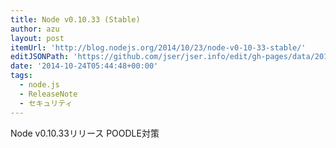 ```yaml
---
title: Node v0.10.33 (Stable)
author: azu
layout: post
itemUrl: 'http://blog.nodejs.org/2014/10/23/node-v0-10-33-stable/'
editJSONPath: 'https://github.com/jser/jser.info/edit/gh-pages/data/2014/10/index.json'
date: '2014-10-24T05:44:48+00:00'
tags:
  - node.js
  - ReleaseNote
  - セキュリティ
---
```

Node v0.10.33リリース
POODLE対策
